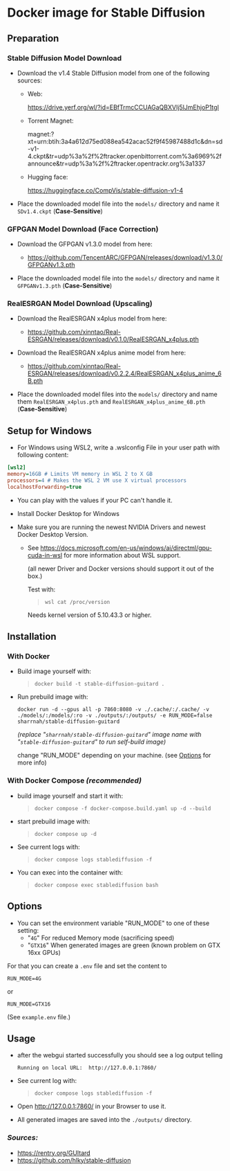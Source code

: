 # Docker image for Stable Diffusion

## Preparation

### Stable Diffusion Model Download
- Download the v1.4 Stable Diffusion model from one of the following sources:
  - Web:
    
    https://drive.yerf.org/wl/?id=EBfTrmcCCUAGaQBXVIj5lJmEhjoP1tgl
  - Torrent Magnet:
    
    magnet:?xt=urn:btih:3a4a612d75ed088ea542acac52f9f45987488d1c&dn=sd-v1-4.ckpt&tr=udp%3a%2f%2ftracker.openbittorrent.com%3a6969%2fannounce&tr=udp%3a%2f%2ftracker.opentrackr.org%3a1337
  - Hugging face:
    
    https://huggingface.co/CompVis/stable-diffusion-v1-4

- Place the downloaded model file into the `models/` directory and name it `SDv1.4.ckpt` (**Case-Sensitive**)

### GFPGAN Model Download (Face Correction)
- Download the GFPGAN v1.3.0 model from here:
  - https://github.com/TencentARC/GFPGAN/releases/download/v1.3.0/GFPGANv1.3.pth

- Place the downloaded model file into the `models/` directory and name it `GFPGANv1.3.pth` (**Case-Sensitive**)

### RealESRGAN Model Download (Upscaling)
- Download the RealESRGAN x4plus model from here:
  - https://github.com/xinntao/Real-ESRGAN/releases/download/v0.1.0/RealESRGAN_x4plus.pth
- Download the RealESRGAN x4plus anime model from here:
  - https://github.com/xinntao/Real-ESRGAN/releases/download/v0.2.2.4/RealESRGAN_x4plus_anime_6B.pth

- Place the downloaded model files into the `models/` directory and name them `RealESRGAN_x4plus.pth` and `RealESRGAN_x4plus_anime_6B.pth` (**Case-Sensitive**)

## Setup for Windows

- For Windows using WSL2, write a .wslconfig File in your user path with following content:

```ini
[wsl2]
memory=16GB # Limits VM memory in WSL 2 to X GB
processors=4 # Makes the WSL 2 VM use X virtual processors
localhostForwarding=true
```
- You can play with the values if your PC can't handle it.

- Install Docker Desktop for Windows

- Make sure you are running the newest NVIDIA Drivers and newest Docker Desktop Version.
  - See https://docs.microsoft.com/en-us/windows/ai/directml/gpu-cuda-in-wsl for more information about WSL support.
    
    (all newer Driver and Docker versions should support it out of the box.)

    Test with:
    > `wsl cat /proc/version`
    
    Needs kernel version of 5.10.43.3 or higher.

## Installation

### With Docker
- Build image yourself with:
  > `docker build -t stable-diffusion-guitard .`

- Run prebuild image with:
  ```console
  docker run -d --gpus all -p 7860:8080 -v ./.cache/:/.cache/ -v ./models/:/models/:ro -v ./outputs/:/outputs/ -e RUN_MODE=false sharrnah/stable-diffusion-guitard
  ```
  _(replace "`sharrnah/stable-diffusion-guitard`" image name with "`stable-diffusion-guitard`" to run self-build image)_

  change "RUN_MODE" depending on your machine. (see [Options](#options) for more info)

### With Docker Compose _(recommended)_
- build image yourself and start it with:
  > `docker compose -f docker-compose.build.yaml up -d --build`

- start prebuild image with:
  > `docker compose up -d`

- See current logs with:
  > `docker compose logs stablediffusion -f`

- You can exec into the container with:
  > `docker compose exec stablediffusion bash`

## Options
- You can set the environment variable "RUN_MODE" to one of these setting:
  - "`4G`" For reduced Memory mode (sacrificing speed)
  - "`GTX16`" When generated images are green (known problem on GTX 16xx GPUs)

For that you can create a `.env` file and set the content to
```env
RUN_MODE=4G
```
or
```
RUN_MODE=GTX16
```
(See `example.env` file.)

## Usage
- after the webgui started successfully you should see a log output telling
  ```
  Running on local URL:  http://127.0.0.1:7860/
  ```
  
- See current log with:
  > `docker compose logs stablediffusion -f`
  
- Open http://127.0.0.1:7860/ in your Browser to use it.

- All generated images are saved into the `./outputs/` directory.


### _Sources:_
- https://rentry.org/GUItard
- https://github.com/hlky/stable-diffusion
